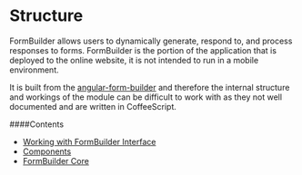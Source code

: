 Structure
===

FormBuilder allows users to dynamically generate, respond to, and process responses to forms. FormBuilder is the portion of the application that is deployed to the online website, it is not intended to run in a mobile environment.

It is built from the [angular-form-builder](https://github.com/kelp404/angular-form-builder) and therefore the internal structure and workings of the module can be difficult to work with as they not well documented and are written in CoffeeScript.

####Contents

- [Working with FormBuilder Interface](https://github.com/kelp404/angular-form-builder/blob/master/README.md)
- [Components](https://github.com/DataAnalyticsinStudentHands/DASH-Documentation/blob/master/Code%20Development/Frontend/FormBuilder/FormBuilder-Component.md)
- [FormBuilder Core](https://github.com/DataAnalyticsinStudentHands/DASH-Documentation/blob/master/Code%20Development/Frontend/FormBuilder/FormBuilder-Core.md)
